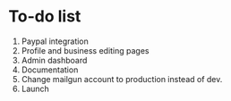 # To-do list

1. Paypal integration
2. Profile and business editing pages
3. Admin dashboard
4. Documentation
5. Change mailgun account to production instead of dev.
5. Launch
